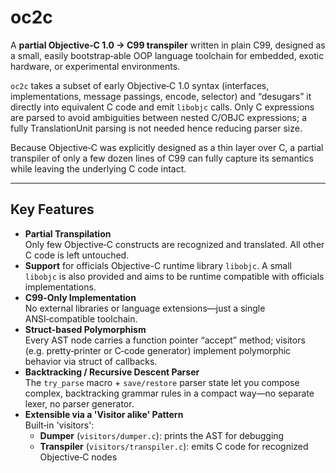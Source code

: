 # oc2c

A **partial Objective‑C 1.0 → C99 transpiler** written in plain C99, designed as a small, easily bootstrap‑able OOP language toolchain for embedded, exotic hardware, or experimental environments.


`oc2c` takes a subset of early Objective‑C 1.0 syntax (interfaces, implementations, message passings, encode, selector) and “desugars” it directly into equivalent C code and emit `libobjc` calls. Only C expressions are parsed to avoid ambiguities between nested C/OBJC expressions; a fully TranslationUnit parsing is not needed hence reducing parser size.

Because Objective‑C was explicitly designed as a thin layer over C, a partial transpiler of only a few dozen lines of C99 can fully capture its semantics while leaving the underlying C code intact.

---


## Key Features

- **Partial Transpilation**  
  Only few Objective‑C constructs are recognized and translated. All other C code is left untouched.
- **Support** for officials Objective-C runtime library `libobjc`. A small `libobjc` is also provided and aims to be runtime compatible with officials implementations.
- **C99‑Only Implementation**  
  No external libraries or language extensions—just a single ANSI‑compatible toolchain.
- **Struct‑based Polymorphism**  
  Every AST node carries a function pointer “accept” method; visitors (e.g. pretty‑printer or C‑code generator) implement polymorphic behavior via struct of callbacks.
- **Backtracking / Recursive Descent Parser**  
  The `try_parse` macro + `save/restore` parser state let you compose complex, backtracking grammar rules in a compact way—no separate lexer, no parser generator.
- **Extensible via a 'Visitor alike' Pattern**  
  Built‑in 'visitors':  
  - **Dumper** (`visitors/dumper.c`): prints the AST for debugging  
  - **Transpiler** (`visitors/transpiler.c`): emits C code for recognized Objective‑C nodes  

